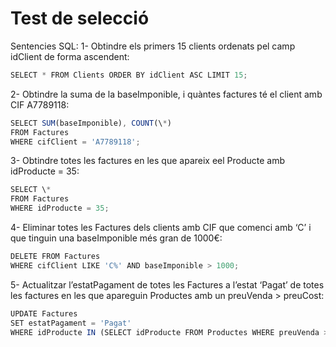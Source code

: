 # Test de selecció

Sentencies SQL:
1- Obtindre els primers 15 clients ordenats pel camp idClient de forma ascendent:

```js
SELECT * FROM Clients ORDER BY idClient ASC LIMIT 15;
```

2- Obtindre la suma de la baseImponible, i quàntes factures té el client amb CIF A7789118:

```js
SELECT SUM(baseImponible), COUNT(\*)
FROM Factures
WHERE cifClient = 'A7789118';
```

3- Obtindre totes les factures en les que apareix eel Producte amb idProducte = 35:

```js
SELECT \*
FROM Factures
WHERE idProducte = 35;
```

4- Eliminar totes les Factures dels clients amb CIF que comenci amb ‘C’ i que tinguin una baseImponible més gran de 1000€:

```js
DELETE FROM Factures
WHERE cifClient LIKE 'C%' AND baseImponible > 1000;
```

5- Actualitzar l’estatPagament de totes les Factures a l’estat ‘Pagat’ de totes les factures en les que apareguin Productes amb un preuVenda > preuCost:

```js
UPDATE Factures
SET estatPagament = 'Pagat'
WHERE idProducte IN (SELECT idProducte FROM Productes WHERE preuVenda > preuCost);
```
